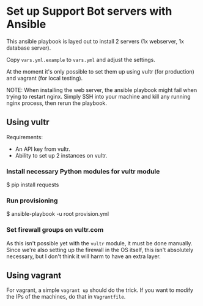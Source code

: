 # Set up Support Bot servers with Ansible

This ansible playbook is layed out to install 2 servers (1x webserver, 1x database server).

Copy `vars.yml.example` to `vars.yml` and adjust the settings.

At the moment it's only possible to set them up using vultr (for production) and vagrant (for local testing).

NOTE: When installing the web server, the ansible playbook might fail when trying to restart nginx.
Simply SSH into your machine and kill any running nginx process, then rerun the playbook.

## Using vultr

Requirements:
- An API key from vultr.
- Ability to set up 2 instances on vultr.

### Install necessary Python modules for vultr module
$ pip install requests

### Run provisioning
$ ansible-playbook -u root provision.yml

### Set firewall groups on vultr.com
As this isn't possible yet with the `vultr` module, it must be done manually.
Since we're also setting up the firewall in the OS itself, this isn't absolutely necessary, but I don't think it will harm to have an extra layer.

## Using vagrant
For vagrant, a simple `vagrant up` should do the trick.
If you want to modify the IPs of the machines, do that in `Vagrantfile`.
